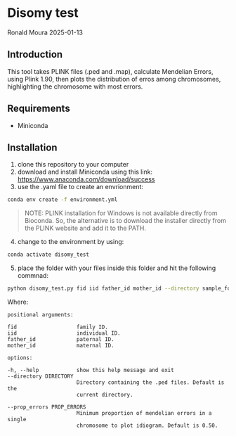 # Disomy test
Ronald Moura
2025-01-13

## Introduction

This tool takes PLINK files (.ped and .map), calculate Mendelian Errors, 
using Plink 1.90, then plots the distribution of erros among chromosomes, 
highlighting the chromosome with most errors.

## Requirements

- Miniconda 

## Installation

1. clone this repository to your computer
2. download and install Miniconda using this link: https://www.anaconda.com/download/success
3. use the .yaml file to create an envrionment:

``` sh
conda env create -f environment.yml
```

>NOTE: PLINK installation for Windows is not available directly from Bioconda. So, the 
>alternative is to download the installer directly from the PLINK website and add it 
>to the PATH.

4. change to the environment by using:

``` sh
conda activate disomy_test
```

5. place the folder with your files inside this folder and hit the following commnad:

``` sh
python disomy_test.py fid iid father_id mother_id --directory sample_folder --prop_errors 0.50
```
Where:

```plaintext
positional arguments:

fid                   family ID.
iid                   individual ID.
father_id             paternal ID.
mother_id             maternal ID.

options:

-h, --help            show this help message and exit
--directory DIRECTORY
                      Directory containing the .ped files. Default is the 
                      current directory.

--prop_errors PROP_ERRORS
                      Minimum proportion of mendelian errors in a single 
                      chromosome to plot idiogram. Default is 0.50.
```